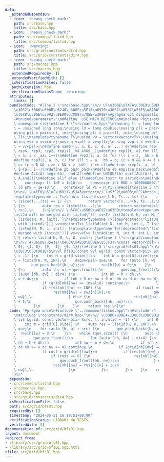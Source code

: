 ```yaml
---
data:
  _extendedDependsOn:
  - icon: ':heavy_check_mark:'
    path: src/base.hpp
    title: src/base.hpp
  - icon: ':heavy_check_mark:'
    path: src/common/listnd.hpp
    title: src/common/listnd.hpp
  - icon: ':warning:'
    path: src/grid/constants/dir4.hpp
    title: src/grid/constants/dir4.hpp
  - icon: ':heavy_check_mark:'
    path: src/macros.hpp
    title: src/macros.hpp
  _extendedRequiredBy: []
  _extendedVerifiedWith: []
  _isVerificationFailed: false
  _pathExtension: hpp
  _verificationStatusIcon: ':warning:'
  attributes:
    links: []
  bundledCode: "#line 2 \"src/base.hpp\"\n// UF\u306E\u7A7A\u30E9\u30E0\u30C0\u6E21\
    \u3057\u3066\u308B\u6240\u306E\u5F15\u6570\u3067\u6587\u53E5\u8A00\u308F\u308C\
    \u308B\u306E\u3092\u9ED9\u3089\u305B\u308B\n#pragma GCC diagnostic ignored \"\
    -Wunused-parameter\"\n#define _USE_MATH_DEFINES\n#include <bits/stdc++.h>\nusing\
    \ namespace std;\n#line 3 \"src/macros.hpp\"\n\nusing ll = long long;\nusing ull\
    \ = unsigned long long;\nusing ld = long double;\nusing pll = pair<ll, ll>;\n\
    using pii = pair<int, int>;\nusing pli = pair<ll, int>;\nusing pil = pair<int,\
    \ ll>;\ntemplate<typename T>\nusing vv = vector<vector<T>>;\nusing vvl = vv<ll>;\n\
    using vvi = vv<int>;\nusing vvpll = vv<pll>;\nusing vvpli = vv<pli>;\nusing vvpil\
    \ = vv<pil>;\n#define name4(i, a, b, c, d, e, ...) e\n#define rep(...) name4(__VA_ARGS__,\
    \ rep4, rep3, rep2, rep1)(__VA_ARGS__)\n#define rep1(i, a) for (ll i = 0, _aa\
    \ = a; i < _aa; i++)\n#define rep2(i, a, b) for (ll i = a, _bb = b; i < _bb; i++)\n\
    #define rep3(i, a, b, c) for (ll i = a, _bb = b; (c > 0 && a <= i && i < _bb)\
    \ or (c < 0 && a >= i && i > _bb); i += c)\n#define rrep(i, a, b) for (ll i=(a);\
    \ i>(b); i--)\n#define pb push_back\n#define eb emplace_back\n#define mkp make_pair\n\
    #define ALL(A) begin(A), end(A)\n#define UNIQUE(A) sort(ALL(A)), A.erase(unique(ALL(A)),\
    \ A.end())\n#define elif else if\n#define tostr to_string\n\n#ifndef CONSTANTS\n\
    \    constexpr ll INF = 1e18;\n    constexpr int MOD = 1000000007;\n    constexpr\
    \ ld EPS = 1e-10;\n    constexpr ld PI = M_PI;\n#endif\n#line 3 \"src/common/listnd.hpp\"\
    \n\n// \u4EFB\u610F\u6B21\u5143vector\n// \u53C2\u8003\uFF1Ahttps://luzhiled1333.github.io/comp-library/src/cpp-template/header/make-vector.hpp\n\
    template<typename... Ts>\nauto listnd(size_t N, Ts... ts) {\n    if constexpr\
    \ (sizeof...(ts) == 1) {\n        return vector<Ts...>(N, ts...);\n    } else\
    \ {\n        auto res = listnd(ts...);\n        return vector<decltype(res)>(N,\
    \ res);\n    }\n}\n\n// \u5F8C\u65B9\u4E92\u63DB\ntemplate<typename T>[[deprecated(\"\
    list2d will be merged with listnd\")]] vv<T> list2d(int N, int M, T init) { return\
    \ listnd(N, M, init); }\ntemplate<typename T>[[deprecated(\"list3d will be merged\
    \ with listnd\")]] vv<vector<T>> list3d(int N, int M, int L, T init) { return\
    \ listnd(N, M, L, init); }\ntemplate<typename T>[[deprecated(\"list4d will be\
    \ merged with listnd\")]] vv<vv<T>> list4d(int N, int M, int L, int O, T init)\
    \ { return listnd(N, M, L, O, init); }\n#line 3 \"src/grid/constants/dir4.hpp\"\
    \n\n// 4\u65B9\u5411(\u4E0A\u4E0B\u5DE6\u53F3)\nconst vector<pii> dir4 = {{-1,\
    \ 0}, {1, 0}, {0, -1}, {0, 1}};\n#line 5 \"src/grid/bfs01.hpp\"\n\n// \u30B0\u30EA\
    \u30C3\u30C901BFS\nvvl bfs01(const vvl &grid, const vector<pii> &src, ll invalid\
    \ = -1) {\n    int H = grid.size();\n    int W = grid[0].size();\n    auto res\
    \ = list2d(H, W, INF);\n    deque<pii> que;\n    for (auto [h, w] : src) {\n \
    \       que.push_back({h, w});\n        res[h][w] = 0;\n    }\n    while (que.size())\
    \ {\n        auto [h, w] = que.front();\n        que.pop_front();\n        for\
    \ (auto [dh, dw] : dir4) {\n            int nh = h + dh;\n            int nw =\
    \ w + dw;\n            if (nh < 0 or nw < 0 or nh >= H or nw >= W) continue;\n\
    \            if (grid[nh][nw] == invalid) continue;\n            ll cost = grid[nh][nw];\n\
    \            if (res[nh][nw] == INF) {\n                if (cost == 0) {\n   \
    \                 res[nh][nw] = res[h][w];\n                    que.push_front({nh,\
    \ nw});\n                } else {\n                    res[nh][nw] = res[h][w]\
    \ + 1;\n                    que.push_back({nh, nw});\n                }\n    \
    \        }\n        }\n    }\n    return res;\n}\n"
  code: "#pragma once\n#include \"../common/listnd.hpp\"\n#include \"../macros.hpp\"\
    \n#include \"constants/dir4.hpp\"\n\n// \u30B0\u30EA\u30C3\u30C901BFS\nvvl bfs01(const\
    \ vvl &grid, const vector<pii> &src, ll invalid = -1) {\n    int H = grid.size();\n\
    \    int W = grid[0].size();\n    auto res = list2d(H, W, INF);\n    deque<pii>\
    \ que;\n    for (auto [h, w] : src) {\n        que.push_back({h, w});\n      \
    \  res[h][w] = 0;\n    }\n    while (que.size()) {\n        auto [h, w] = que.front();\n\
    \        que.pop_front();\n        for (auto [dh, dw] : dir4) {\n            int\
    \ nh = h + dh;\n            int nw = w + dw;\n            if (nh < 0 or nw < 0\
    \ or nh >= H or nw >= W) continue;\n            if (grid[nh][nw] == invalid) continue;\n\
    \            ll cost = grid[nh][nw];\n            if (res[nh][nw] == INF) {\n\
    \                if (cost == 0) {\n                    res[nh][nw] = res[h][w];\n\
    \                    que.push_front({nh, nw});\n                } else {\n   \
    \                 res[nh][nw] = res[h][w] + 1;\n                    que.push_back({nh,\
    \ nw});\n                }\n            }\n        }\n    }\n    return res;\n\
    }\n"
  dependsOn:
  - src/common/listnd.hpp
  - src/macros.hpp
  - src/base.hpp
  - src/grid/constants/dir4.hpp
  isVerificationFile: false
  path: src/grid/bfs01.hpp
  requiredBy: []
  timestamp: '2024-05-31 16:19:51+09:00'
  verificationStatus: LIBRARY_NO_TESTS
  verifiedWith: []
documentation_of: src/grid/bfs01.hpp
layout: document
redirect_from:
- /library/src/grid/bfs01.hpp
- /library/src/grid/bfs01.hpp.html
title: src/grid/bfs01.hpp
---
```

